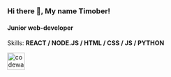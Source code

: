 ### Hi there 👋, My name Timober!
#### Junior web-developer

Skills: **REACT / NODE.JS / HTML / CSS / JS / PYTHON**


[<img src='https://cdn.jsdelivr.net/npm/simple-icons@3.0.1/icons/codewars.svg' alt='codewars' height='40'>](https://www.codewars.com/users/timors)  

